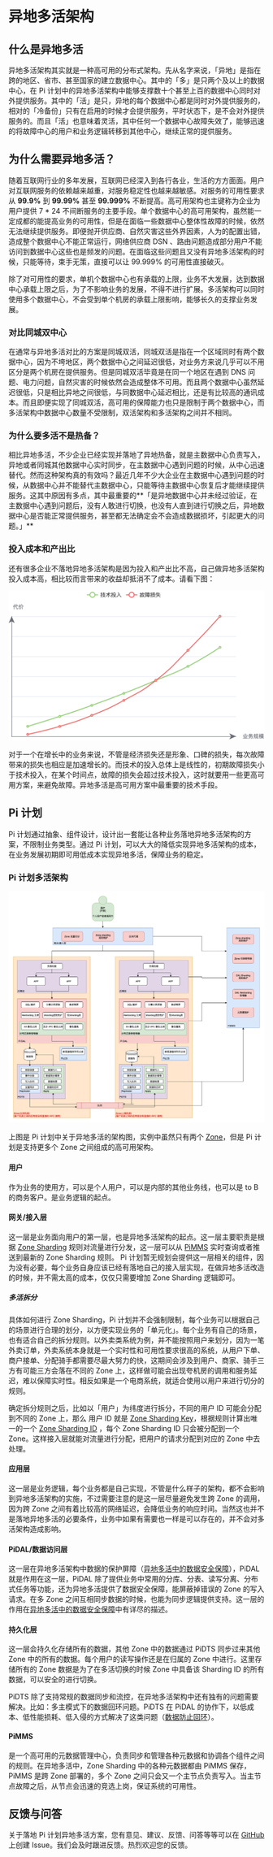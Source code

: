 # 异地多活架构

## 什么是异地多活
异地多活架构其实就是一种高可用的分布式架构。先从名字来说，「异地」是指在跨的地区、省市、甚至国家的建立数据中心。其中的「多」是只两个及以上的数据中心，在 Pi 计划中的异地多活架构中能够支撑数十个甚至上百的数据中心同时对外提供服务。其中的「活」是只，异地的每个数据中心都是同时对外提供服务的，相对的「冷备份」只有在启用的时候才会提供服务，平时状态下，是不会对外提供服务的。而且「活」也意味着灵活，其中任何一个数据中心故障失效了，能够迅速的将故障中心的用户和业务逻辑转移到其他中心，继续正常的提供服务。

<!--
说到分布式架构就不可避免的提到 [CAP 定理](https://zh.wikipedia.org/wiki/CAP定理)，用 CAP 的方式描述 Pi 计划的异地多活方案就是：牺牲一定 C 来换取 AP。在 Pi 计划的方案中，也对 C （**C**onsistency 一致性）有一定的优化，牺牲的 C 也不会一想到业务。
-->

## 为什么需要异地多活？
随着互联网行业的多年发展，互联网已经深入到各行各业，生活的方方面面。用户对互联网服务的依赖越来越重，对服务稳定性也越来越敏感。对服务的可用性要求从 **99.9%** 到 **99.99%** 甚至 **99.999%** 不断提高。高可用架构也主键称为企业为用户提供 7 * 24 不间断服务的主要手段。单个数据中心的高可用架构，虽然能一定成都的能提高业务的可用性，但是在面临一些数据中心整体性故障的时候，依然无法继续提供服务。即便抛开供应商、自然灾害这些外界因素，人为的配置出错，造成整个数据中心不能正常运行，网络供应商 DSN 、路由问题造成部分用户不能访问到数据中心这些也是频发的问题。在面临这些问题且又没有异地多活架构的时候，只能等待，束手无策，直接可以让 99.999% 的可用性直接破灭。

除了对可用性的要求，单机个数据中心也有承载的上限，业务不大发展，达到数据中心承载上限之后，为了不影响业务的发展，不得不进行扩展。多活架构可以同时使用多个数据中心，不会受到单个机房的承载上限影响，能够长久的支撑业务发展。

### 对比同城双中心
在通常与异地多活对比的方案是同城双活，同城双活是指在一个区域同时有两个数据中心，因为不垮地区，两个数据中心之间延迟很低，对业务方来说几乎可以不用区分是两个机房在提供服务。但是同城双活毕竟是在同一个地区在遇到 DNS 问题、电力问题，自然灾害的时候依然会造成整体不可用。而且两个数据中心虽然延迟很低，只是相比异地之间很低，与同数据中心延迟相比，还是有比较高的通讯成本。而且即便实现了同城双活，高可用的保障能力也只是限制于两个数据中心，而多活架构中数据中心数量不受限制，双活架构和多活架构之间并不相同。

### 为什么要多活不是热备？
相比异地多活，不少企业已经实现并落地了异地热备，就是主数据中心负责写入，异地或者同城其他数据中心实时同步，在主数据中心遇到问题的时候，从中心迅速替代。然而这种架构真的有效吗？最近几年不少大企业在主数据中心遇到问题的时候，从数据中心并不能替代主数据中心，只能等待主数据中心恢复后才能继续提供服务。这其中原因有多点，其中最重要的**「是异地数据中心并未经过验证，在主数据中心遇到问题后，没有人敢进行切换，也没有人直到进行切换之后，异地数据中心是否能正常提供服务，甚至都无法确定会不会造成数据损坏，引起更大的问题。」**

### 投入成本和产出比
还有很多企业不落地异地多活架构是因为投入和产出比不高，自己做异地多活架构投入成本高，相比较而言带来的收益却抵消不了成本。请看下图：  

![投入和故障损失](../static/fault-vs-cost.png)

对于一个在增长中的业务来说，不管是经济损失还是形象、口碑的损失，每次故障带来的损失也相应是加速增长的。而技术的投入总体上是线性的，初期故障损失小于技术投入，在某个时间点，故障的损失会超过技术投入，这时就要用一些更高可用方案，来避免故障。异地多活是高可用方案中最重要的技术手段。  

## Pi 计划
Pi 计划通过抽象、组件设计，设计出一套能让各种业务落地异地多活架构的方案，不限制业务类型。通过 Pi 计划，可以大大的降低实现异地多活架构的成本，在业务发展初期即可用低成本实现异地多活，保障业务的稳定。

### Pi 计划多活架构
![多活架构全景图](../static/pi-plan-system-landscapediagram.png)

上图是 Pi 计划中关于异地多活的架构图，实例中虽然只有两个 [Zone](/terminology?id=zone)，但是 Pi 计划是支持更多个 Zone 之间组成的高可用架构。

#### 用户
作为业务的使用方，可以是个人用户，可以是内部的其他业务线，也可以是 to B 的商务客户。是业务逻辑的起点。

#### 网关/接入层
这一层是业务面向用户的第一层，也是异地多活架构的起点。这一层主要职责是根据 [Zone Sharding](/terminology?id=zone-sharding) 规则对流量进行分发，这一层可以从 [PiMMS](/introduction?id=pimms) 实时查询或者推送到最新的 Zone Sharding 规则。 Pi 计划暂无规划会提供这一层相关的组件，因为没有必要，每个业务自身应该已经有落地自己的接入层实现，在做异地多活改造的时候，并不需太高的成本，仅仅只需要增加 Zone Sharding 逻辑即可。

##### 多活拆分
具体如何进行 Zone Sharding，Pi 计划并不会强制限制，每个业务可以根据自己的场景进行合理的划分，以方便实现业务的「单元化」。每个业务有自己的场景，也有适合自己的拆分规则。以外卖类系统为例，并不能按照用户来划分，因为一笔外卖订单，外卖系统本身就是一个实时性和可用性要求很高的系统，从用户下单、商户接单、分配骑手都需要尽最大努力的快，这期间会涉及到用户、商家、骑手三方有可能三方会落在不同的 Zone 上，这样做可能会出现夸机房的调用和服务延迟，难以保障实时性。相反如果是一个电商系统，就适合使用以用户来进行切分的规则。

确定拆分规则之后，比如以「用户」为纬度进行拆分，不同的用户 ID 可能会分配到不同的 Zone 上，那么 用户 ID 就是 [Zone Sharding Key](/terminology?id=zskey-zone-sharding-key)，根据规则计算出唯一的一个 [Zone Sharding ID](/terminology?id=zsid-zone-sharding-id) ，每个 Zone Sharding ID 只会被分配到一个 Zone。这样接入层就能对流量进行分配，把用户的请求分配到对应的 Zone 中去处理。

#### 应用层
这一层是业务逻辑，每个业务都是自己实现，不管是什么样子的架构，都不会影响到异地多活架构的实施，不过需要注意的是这一层尽量避免发生跨 Zone 的调用，因为跨 Zone 之间有着比较高的网络延迟，会降低业务的响应时间。当然这也并不是落地异地多活的必要条件，业务中如果有需要也一样是可以存在的，并不会对多活架构造成影响。

#### PiDAL/数据访问层
这一层在异地多活架构中数据的保护屏障（[异地多活中的数据安全保障](/multi-site-high-availability/data-security)），PiDAL 就是作用在这一层，PiDAL 除了提供业务中常用的分库、分表、读写分离、分布式任务等功能，还为异地多活提供了数据安全保障，能屏蔽掉错误的 Zone 的写入请求。在多 Zone 之间互相同步数据的时候，也能为同步逻辑提供支持。这一层的作用在[异地多活中的数据安全保障](/multi-site-high-availability/data-security)中有详尽的描述。

#### 持久化层
这一层会持久化存储所有的数据，其他 Zone 中的数据通过 PiDTS 同步过来其他 Zone 中的所有的数据。每个用户的读写操作还是在归属的 Zone 中进行。这里存储所有的 Zone 数据是为了在多活切换的时候 Zone 中具备该 Sharding ID 的所有数据，可以安全的进行切换。

PiDTS 除了支持常规的数据同步和流控，在异地多活架构中还有独有的问题需要解决。比如：多主模式下的数据回环问题。PiDTS 在 PiDAL 的协作下，以低成本、低性能损耗、低入侵的方式解决了这类问题（[数据防止回环](/multi-site-high-availability/data-security?id=数据防止回环)）。

#### PiMMS
是一个高可用的元数据管理中心，负责同步和管理各种元数据和协调各个组件之间的规则。在异地多活中，Zone Sharding 中的各种元数据都由 PiMMS 保存，PiMMS 是跨 Zone 部署的，多个 Zone 之间只会又一个主节点负责写入。当主节点故障之后，从节点会迅速的竞选上岗，保证系统的可用性。

## 反馈与问答

关于落地 Pi 计划异地多活方案，您有意见、建议、反馈、问答等等可以在 [GitHub](https://github.com/pi-plan/plan) 上创建 Issue。我们会及时跟进反馈。热烈欢迎您的反馈。